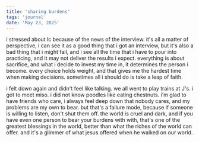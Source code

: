 ```yaml
---
title: 'sharing burdens'
tags: 'journal'
date: 'May 23, 2025'
---
```


i stressed about lc because of the news of the interview. it's all a matter of perspective, i can see it as a good thing that i got an interview, but it's also a bad thing that i might fail, and i see all the time that i have to pour into practicing, and it may not deliver the results i expect. everything is about sacrifice, and what i decide to invest my time in, it determines the person i become. every choice holds weight, and that gives me the hardest time when making decisions. sometimes all i should do is take a leap of faith.

i felt down again and didn't feel like talking. we all went to play trains at J's. i got to meet miso. i did not know poodles like eating chestnuts. i'm glad to have friends who care, i always feel deep down that nobody cares, and my problems are my own to bear. but that's a failure mode, because if someone is willing to listen, don't shut them off. the world is cruel and dark, and if you have even one person to bear your burdens with with, that's one of the greatest blessings in the world, better than what the riches of the world can offer. and it's a glimmer of what jesus offered when he walked on our world.
